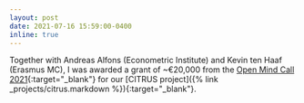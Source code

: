 ```yaml
---
layout: post
date: 2021-07-16 15:59:00-0400
inline: true
---
```


Together with Andreas Alfons (Econometric Institute) and Kevin ten Haaf (Erasmus MC), I was awarded a grant of ~€20,000 from the [Open Mind Call 2021](https://www.tudelft.nl/evenementen/2021/tbm/open-mind-call-2021-health-and-technology){:target="_blank"} for our [CITRUS project]({% link _projects/citrus.markdown %}){:target="_blank"}.

